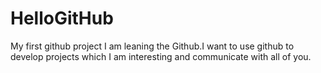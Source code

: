 # HelloGitHub
My first github project
I am leaning the Github.I want to use github to develop projects which I am interesting and communicate with all of you.
